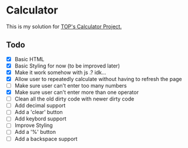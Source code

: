 # Calculator
This is my solution for [TOP's Calculator Project.](https://www.theodinproject.com/lessons/foundations-calculator)

## Todo
- [x] Basic HTML
- [x] Basic Styling for now (to be improved later)
- [x] Make it work somehow with js .? idk...
- [x] Allow user to repeatedly calculate without having to refresh the page
- [ ] Make sure user can't enter too many numbers
- [x] Make sure user can't enter more than one operator
- [ ] Clean all the old dirty code with newer dirty code
- [ ] Add decimal support
- [ ] Add a 'clear' button
- [ ] Add keybord support
- [ ] Improve Styling
- [ ] Add a '%' button
- [ ] Add a backspace support